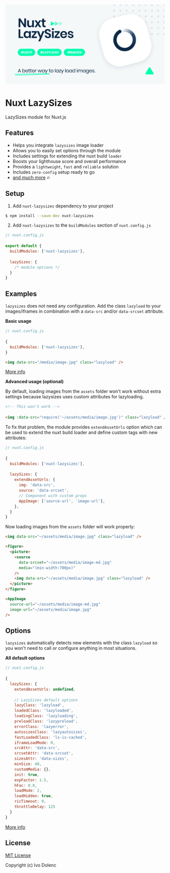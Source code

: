 <p align="center">
    <img src=".github/assets/cover.svg" >
</p>

<h1>Nuxt LazySizes</h1>

LazySizes module for Nuxt.js

## Features

- Helps you integrate `lazysizes` image loader
- Allows you to easily set options through the module
- Includes settings for extending the nuxt build `loader`
- Boosts your lighthouse score and overall performance
- Provides a `lightweight`, `fast` and `reliable` solution
- Includes `zero-config` setup ready to go
- [and much more](https://github.com/aFarkas/lazysizes#what-makes-lazysizes-so-awesome) 🔥

## Setup

1. Add `nuxt-lazysizes` dependency to your project

```bash
$ npm install --save-dev nuxt-lazysizes
```

2. Add `nuxt-lazysizes` to the `buildModules` section of `nuxt.config.js`

```js
// nuxt.config.js

export default {
  buildModules: ['nuxt-lazysizes'],

  lazySizes: {
    /* module options */
  }
}
```

## Examples

`lazysizes` does not need any configuration. Add the class `lazyload` to your images/iframes in combination with a `data-src` and/or `data-srcset` attribute.

**Basic usage**

```js
// nuxt.config.js

{
  buildModules: ['nuxt-lazysizes'],
}
```

```html
<img data-src="/media/image.jpg" class="lazyload" />
```

[More info](https://github.com/aFarkas/lazysizes#more-about-the-api)

**Advanced usage (optional)**

By default, loading images from the `assets` folder won't work without extra settings because lazysizes uses custom attributes for lazyloading.

```html
<!-- This won't work -->

<img :data-src="require('~/assets/media/image.jpg')" class="lazyload" />
```

To fix that problem, the module provides `extendAssetUrls` option which can be used to extend the nuxt build loader and define custom tags with new attributes:

```js
// nuxt.config.js

{
  buildModules: ['nuxt-lazysizes'],

  lazySizes: {
    extendAssetUrls: {
      img: 'data-src',
      source: 'data-srcset',
      // Component with custom props
      AppImage: ['source-url', 'image-url'],
    },
  }
}
```

Now loading images from the `assets` folder will work properly:

```html
<img data-src="~/assets/media/image.jpg" class="lazyload" />
```

```html
<figure>
  <picture>
    <source
      data-srcset="~/assets/media/image-md.jpg"
      media="(min-width:700px)"
    />
    <img data-src="~/assets/media/image.jpg" class="lazyload" />
  </picture>
</figure>
```

```html
<AppImage
  source-url="~/assets/media/image-md.jpg"
  image-url="~/assets/media/image.jpg"
/>
```

## Options

`lazysizes` automatically detects new elements with the class `lazyload` so you won't need to call or configure anything in most situations.

**All default options**

```js
// nuxt.config.js

{
  lazySizes: {
    extendAssetUrls: undefined,

    // LazySizes default options
    lazyClass: 'lazyload',
    loadedClass: 'lazyloaded',
    loadingClass: 'lazyloading',
    preloadClass: 'lazypreload',
    errorClass: 'lazyerror',
    autosizesClass: 'lazyautosizes',
    fastLoadedClass: 'ls-is-cached',
    iframeLoadMode: 0,
    srcAttr: 'data-src',
    srcsetAttr: 'data-srcset',
    sizesAttr: 'data-sizes',
    minSize: 40,
    customMedia: {},
    init: true,
    expFactor: 1.5,
    hFac: 0.8,
    loadMode: 2,
    loadHidden: true,
    ricTimeout: 0,
    throttleDelay: 125
  }
}
```

[More info](https://github.com/aFarkas/lazysizes#js-api)

## License

[MIT License](LICENSE)

Copyright (c) Ivo Dolenc
